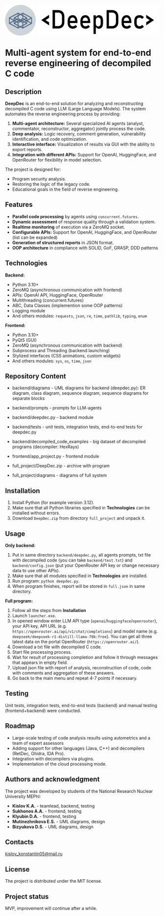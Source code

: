 <img src="design/logo.png" align="center" height="100" width="100"/> <img src="design/deepdec.png" align="center" height="100" width="400"/> 

# Multi-agent system for end-to-end reverse engineering of decompiled C code

## Description
**DeepDec** is an end-to-end solution for analyzing and reconstructing decompiled C code using LLM (Large Language Models). The system automates the reverse engineering process by providing:
1. **Multi-agent architecture:** Several specialized AI agents (analyst, commentator, reconstructor, aggregator) jointly process the code.
2. **Deep analysis:** Logic recovery, comment generation, vulnerability identification, and code optimization.
3. **Interactive interface:** Visualization of results via GUI with the ability to export reports.
4. **Integration with different APIs:** Support for OpenAI, HuggingFace, and OpenRouter for flexibility in model selection.

The project is designed for:
- Program security analysis.
- Restoring the logic of the legacy code.
- Educational goals in the field of reverse engineering.

## Features
- **Parallel code processing** by agents using `concurrent.futures`.
- **Dynamic assessment** of response quality through a validation system.
- **Realtime monitoring** of execution via a ZeroMQ socket.
- **Configurable APIs:** Support for OpenAI, HuggingFace, and OpenRouter (list can be expanded)
- **Generation of structured reports** in JSON format.
- **OOP architecture** in compliance with SOLID, GoF, GRASP, DDD patterns

## Technologies
**Backend:**
- Python 3.10+
- ZeroMQ (asynchronous communication with frontend)
- APIs: OpenAI API, HuggingFace, OpenRouter
- Multithreading (concurrent.futures)
- ABC, Data Classes (implemention some OOP patterns)
- Logging module
- And others modules: `requests`, `json`, `re`, `time`, `pathlib`, `typing`, `enum`

**Frontend:**
- Python 3.10+
- PyQt5 (GUI)
- ZeroMQ (asynchronous communication with backend)
- Subprocess and Threading (backend launching)
- Stylized interfaces (CSS animations, custom widgets)
- And others modules: `sys`, `os`, `time`, `json`

## Repository Content
- backend/diagrams - UML diagrams for backend (deepdec.py): ER diagram, class diagram, sequence diagram, sequence diagrams for separate blocks
- backend/prompts - prompts for LLM-agents
- backend/deepdec.py - backend module
- backend/tests - unit tests, integration tests, end-to-end tests for deepdec.py
- backend/decompiled_code_examples - big dataset of decompiled programs (decompiler: HexRays)

- frontend/app_project.py - frontend module

- full_project/DeepDec.zip - archive with program
- full_project/diagrams - diagrams of full system

## Installation
1. Install Python (for example version 3.12).
2. Make sure that all Python libraries specified in **Technologies** can be installed without errors.
3. Download `DeepDec.zip` from directory `full_project` and unpack it.

## Usage
**Only backend:**
1. Put in same directory `backend/deepdec.py`, all agents prompts, txt file with decompiled code (you can take `backend/test.txt`) and `backend/config.json` (put your OpenRouter API key or change necessary data to use other APIs).
2. Make sure that all modules specified in **Technologies** are installed.
3. Run program: `python deepdec.py`.
4. When program finishes, report will be stored in `full.json` in same directory.

**Full program:**
1. Follow all the steps from **Installation**
2. Launch `launcher.exe`.
3. In opened window enter LLM API type (`openai`/`huggingface`/`openrouter`), your API key, API URL (e.g. `https://openrouter.ai/api/v1/chat/completions`) and model name (e.g. `deepseek/deepseek-r1-distill-llama-70b:free`). You can get all three latest data on the portal OpenRouter (`https://openrouter.ai/`).
4. Download a txt file with decompiled C code.
5. Start file processing process.
6. Wait for result of processing completion and follow it through messages that appears in empty field.
7. Upload json file with report of analysis, reconstruction of code, code with comments and aggregation of these answers.
8. Go back to the main menu and repeat 4-7 points if necessary.

## Testing
Unit tests, integration tests, end-to-end tests (backend) and manual testing (frontend+backend) were conducted.

## Roadmap
- Large-scale testing of code analysis results using autometrics and a team of expert assessors
- Adding support for other languages (Java, C++) and decompilers (RetDec, Ghidra, IDA Pro).
- Integration with decompilers via plugins.
- Implementation of the cloud processing mode.

## Authors and acknowledgment
The project was developed by students of the National Research Nuclear University MEPhI:
- **Kislov K.A.** - teamlead, backend, testing
- **Sukhonos A.A.** - frontend, testing
- **Klyubin D.A.** - frontend, testing
- **Mutinezhnikova E.S.** - UML diagrams, design
- **Bizyukova D.S.** - UML diagrams, design

## Contacts
kislov_konstantin05@mail.ru

## License
The project is distributed under the MIT license.

## Project status
MVP, improvement will continue after a while.
